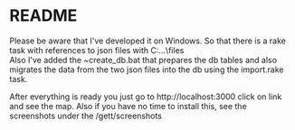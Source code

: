 # README

Please be aware that I've developed it on Windows.
So that there is a rake task with references to json files with C:\...\files\
Also I've added the ~create_db.bat that prepares the db tables and also migrates 
the data from the two json files into the db using the import.rake task.

After everything is ready you just go to 
http://localhost:3000
click on link and see the map.
Also if you have no time to install this, see the screenshots under the /gett/screenshots